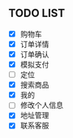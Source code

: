 ## TODO LIST
- [x] 购物车
- [x] 订单详情
- [x] 订单确认
- [x] 模拟支付
- [ ] 定位
- [x] 搜索商品
- [x] 我的
- [ ] 修改个人信息
- [x] 地址管理
- [x] 联系客服